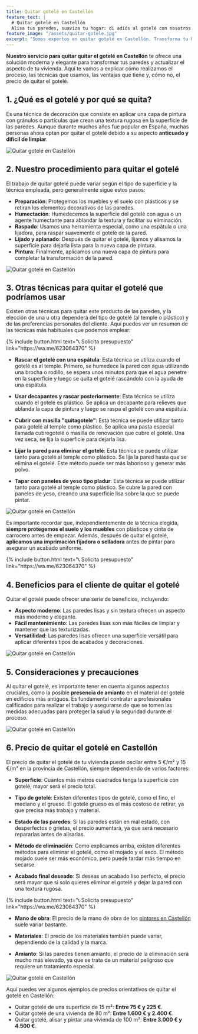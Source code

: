 ```yaml
---
title: Quitar gotelé en Castellón
feature_text: |
  # Quitar gotelé en Castellón
  Alisa tus paredes, suaviza tu hogar: di adiós al gotelé con nosotros.
feature_image: "/assets/quitar-gotele.jpg"
excerpt: "Somos expertos en quitar gotelé en Castellón. Transforma tu hogar en un lienzo liso y moderno. Moderniza con nosotros tus paredes."
---
```


**Nuestro servicio para quitar quitar el gotelé en Castellón** te ofrece una solución moderna y elegante para transformar tus paredes y actualizar el aspecto de tu vivienda. Aquí te vamos a explicar cómo realizamos el proceso, las técnicas que usamos, las ventajas que tiene y, cómo no, el precio de quitar el gotelé.

## 1. ¿Qué es el gotelé y por qué se quita?
Es una técnica de decoración que consiste en aplicar una capa de pintura con gránulos o partículas que crean una textura rugosa en la superficie de las paredes. Aunque durante muchos años fue popular en España, muchas personas ahora optan por quitar el gotelé debido a su aspecto **anticuado y difícil de limpiar**.

<img src="/assets/quitar gotele en castellon 1.jpeg" alt="Quitar gotelé en Castellón" class="center2">

## 2. Nuestro procedimiento para quitar el gotelé
El trabajo de quitar gotelé puede variar según el tipo de superficie y la técnica empleada, pero generalmente sigue estos pasos:
   - **Preparación**: Protegemos los muebles y el suelo con plásticos y se retiran los elementos decorativos de las paredes.
   - **Humectación**: Humedecemos la superficie del gotelé con agua o un agente humectante para ablandar la textura y facilitar su eliminación.
   - **Raspado**: Usamos una herramienta especial, como una espátula o una lijadora, para raspar suavemente el gotelé de la pared.
   - **Lijado y aplanado**: Después de quitar el gotelé, lijamos y alisamos la superficie para dejarla lista para la nueva capa de pintura.
   - **Pintura**: Finalmente, aplicamos una nueva capa de pintura para completar la transformación de la pared.

<img src="/assets/quitar gotele en castellon 2.jpeg" alt="Quitar gotelé en Castellón" class="center2">

## 3. Otras técnicas para quitar el gotelé que podríamos usar
Existen otras técnicas para quitar este producto de las paredes, y la elección de una u otra dependerá del tipo de gotelé (al temple o plástico) y de las preferencias personales del cliente. Aquí puedes ver un resumen de las técnicas más habituales que podemos emplear:

<div class="center2">
{% include button.html text="📞 Solicita presupuesto" link="https://wa.me/623064370" %}
</div>

- **Rascar el gotelé con una espátula**: Esta técnica se utiliza cuando el gotelé es al temple. Primero, se humedece la pared con agua utilizando una brocha o rodillo, se espera unos minutos para que el agua penetre en la superficie y luego se quita el gotelé rascándolo con la ayuda de una espátula.

- **Usar decapantes y rascar posteriormente**: Esta técnica se utiliza cuando el gotelé es plástico. Se aplica un decapante para relieves que ablanda la capa de pintura y luego se raspa el gotelé con una espátula.

- **Cubrir con masilla "quitagotele"**: Esta técnica se puede utilizar tanto para gotelé al temple como plástico. Se aplica una pasta especial llamada cubregotelé o masilla de renovación que cubre el gotelé. Una vez seca, se lija la superficie para dejarla lisa.

- **Lijar la pared para eliminar el gotelé**: Esta técnica se puede utilizar tanto para gotelé al temple como plástico. Se lija la pared hasta que se elimina el gotelé. Este método puede ser más laborioso y generar más polvo.

- **Tapar con paneles de yeso tipo pladur**: Esta técnica se puede utilizar tanto para gotelé al temple como plástico. Se cubre la pared con paneles de yeso, creando una superficie lisa sobre la que se puede pintar.

<img src="/assets/quitar gotele en castellon 3.jpeg" alt="Quitar gotelé en Castellón" class="center2">

Es importante recordar que, independientemente de la técnica elegida, **siempre protegemos el suelo y los muebles** con plásticos y cinta de carrocero antes de empezar. Además, después de quitar el gotelé, **aplicamos una imprimación fijadora o selladora** antes de pintar para asegurar un acabado uniforme.

<div class="center2">
{% include button.html text="📞 Solicita presupuesto" link="https://wa.me/623064370" %}
</div>

## 4. Beneficios para el cliente de quitar el gotelé
Quitar el gotelé puede ofrecer una serie de beneficios, incluyendo:
   - **Aspecto moderno**: Las paredes lisas y sin textura ofrecen un aspecto más moderno y elegante.
   - **Fácil mantenimiento**: Las paredes lisas son más fáciles de limpiar y mantener que las texturizadas.
   - **Versatilidad**: Las paredes lisas ofrecen una superficie versátil para aplicar diferentes tipos de acabados y decoraciones.

<img src="/assets/quitar gotele en castellon 4.jpeg" alt="Quitar gotelé en Castellón" class="center2">

## 5. Consideraciones y precauciones
Al quitar el gotelé, es importante tener en cuenta algunos aspectos cruciales, como la posible **presencia de amianto** en el material del gotelé en edificios más antiguos. Es fundamental contratar a profesionales calificados para realizar el trabajo y asegurarse de que se tomen las medidas adecuadas para proteger la salud y la seguridad durante el proceso.

<img src="/assets/quitar gotele en castellon 5.jpeg" alt="Quitar gotelé en Castellón" class="center2">

## 6. Precio de quitar el gotelé en Castellón
El precio de quitar el gotelé de tu vivienda puede oscilar entre 5 €/m² y 15 €/m² en la provincia de Castellón, siempre dependiendo de varios factores:

- **Superficie**: Cuantos más metros cuadrados tenga la superficie con gotelé, mayor será el precio total.

- **Tipo de gotelé**: Existen diferentes tipos de gotelé, como el fino, el mediano y el grueso. El gotelé grueso es el más costoso de retirar, ya que precisa más trabajo y material.

- **Estado de las paredes**: Si las paredes están en mal estado, con desperfectos o grietas, el precio aumentará, ya que será necesario repararlas antes de alisarlas.

- **Método de eliminación**: Como explicamos arriba, existen diferentes métodos para eliminar el gotelé, como el mojado y el seco. El método mojado suele ser más económico, pero puede tardar más tiempo en secarse.

- **Acabado final deseado**: Si deseas un acabado liso perfecto, el precio será mayor que si solo quieres eliminar el gotelé y dejar la pared con una textura rugosa.

<div class="center2">
{% include button.html text="📞 Solicita presupuesto" link="https://wa.me/623064370" %}
</div>

- **Mano de obra**: El precio de la mano de obra de los [pintores en Castellón](https://pintorencastellon.es) suele variar bastante.

- **Materiales**: El precio de los materiales también puede variar, dependiendo de la calidad y la marca.

- **Amianto**: Si las paredes tienen amianto, el precio de la eliminación será mucho más elevado, ya que se trata de un material peligroso que requiere un tratamiento especial.

<img src="/assets/quitar gotele en castellon 6.jpeg" alt="Quitar gotelé en Castellón" class="center2">

Aquí puedes ver algunos ejemplos de precios orientativos de quitar el gotelé en Castellón:

- Quitar gotelé de una superficie de 15 m²: **Entre 75 € y 225 €**.
- Quitar gotelé de una vivienda de 80 m²: **Entre 1.600 € y 2.400 €**.
- Quitar gotelé, alisar y pintar una vivienda de 100 m²: **Entre 3.000 € y 4.500 €**.
